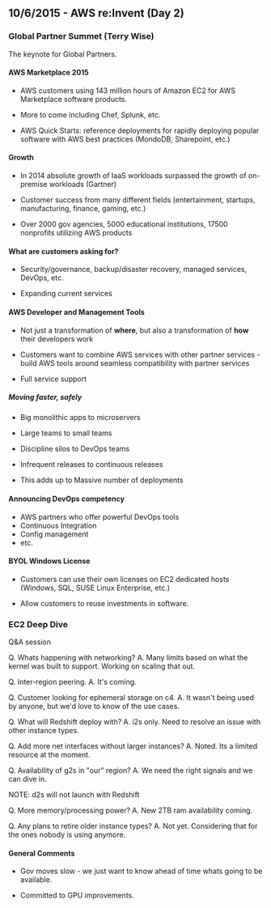 ## 10/6/2015 - AWS re:Invent (Day 2)

### Global Partner Summet (Terry Wise)

The keynote for Global Partners.

#### AWS Marketplace 2015

- AWS customers using 143 million hours of Amazon EC2 for AWS Marketplace software
products.

- More to come including Chef, Splunk, etc.

- AWS Quick Starts: reference deployments for rapidly deploying popular software
  with AWS best practices (MondoDB, Sharepoint, etc.)

#### Growth

- In 2014 absolute growth of IaaS workloads surpassed the growth of on-premise
  workloads (Gartner)

- Customer success from many different fields (entertainment, startups,
  manufacturing, finance, gaming, etc.)

- Over 2000 gov agencies, 5000 educational institutions, 17500 nonprofits
  utilizing AWS products

#### What are customers asking for?

- Security/governance, backup/disaster recovery, managed services, DevOps, etc.

- Expanding current services

#### AWS Developer and Management Tools

- Not just a transformation of **where**, but also a transformation of **how**
  their developers work

- Customers want to combine AWS services with other partner services - build AWS
  tools around seamless compatibility with partner services

- Full service support

##### Moving faster, safely

- Big monolithic apps to microservers
- Large teams to small teams
- Discipline silos to DevOps teams
- Infrequent releases to continuous releases

- This adds up to Massive number of deployments

#### Announcing DevOps competency

- AWS partners who offer powerful DevOps tools
- Continuous Integration
- Config management
- etc.

#### BYOL Windows License

- Customers can use their own licenses on EC2 dedicated hosts (Windows, SQL,
  SUSE Linux Enterprise, etc.)

- Allow customers to reuse investments in software.


### EC2 Deep Dive

Q&A session

Q. Whats happening with networking?
A. Many limits based on what the kernel was built to support. Working on scaling
that out.

Q. Inter-region peering.
A. It's coming.

Q. Customer looking for ephemeral storage on c4.
A. It wasn't being used by anyone, but we'd love to know of the use cases.

Q. What will Redshift deploy with?
A. i2s only. Need to resolve an issue with other instance types.

Q. Add more net interfaces without larger instances?
A. Noted. Its a limited resource at the moment.

Q. Availability of g2s in "our" region?
A. We need the right signals and we can dive in.

NOTE: d2s will not launch with Redshift

Q. More memory/processing power?
A. New 2TB ram availability coming.

Q. Any plans to retire older instance types?
A. Not yet. Considering that for the ones nobody is using anymore.

#### General Comments

- Gov moves slow - we just want to know ahead of time whats going to be
  available.

- Committed to GPU improvements.

